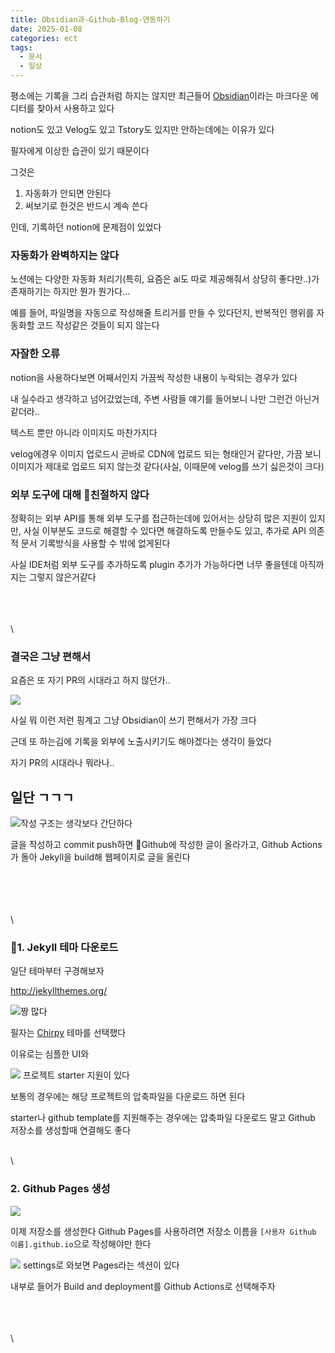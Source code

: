 ```yaml
---
title: Obsidian과-Github-Blog-연동하기
date: 2025-01-08
categories: ect
tags:
  - 문서
  - 일상
---
```

평소에는 기록을 그리 습관처럼 하지는 않지만 최근들어 [Obsidian](https://obsidian.md/)이라는 마크다운 에디터를 찾아서 사용하고 있다

notion도 있고 Velog도 있고 Tstory도 있지만 안하는데에는 이유가 있다

필자에게 이상한 습관이 있기 때문이다

그것은
1. 자동화가 안되면 안된다
2. 써보기로 한것은 반드시 계속 쓴다

인데, 기록하던 notion에 문제점이 있었다

### 자동화가 완벽하지는 않다

노션에는 다양한 자동화 처리기(특히, 요즘은 ai도 따로 제공해줘서 상당히 좋다만..)가 존재하기는 하지만 뭔가 뭔가다...

예를 들어, 파일명을 자동으로 작성해줄 트리거를 만들 수 있다던지, 반복적인 행위를 자동화할 코드 작성같은 것들이 되지 않는다

### 자잘한 오류

notion을 사용하다보면 어째서인지 가끔씩 작성한 내용이 누락되는 경우가 있다

내 실수라고 생각하고 넘어갔었는데, 주변 사람들 얘기를 들어보니 나만 그런건 아닌거 같더라..

텍스트 뿐만 아니라 이미지도 마찬가지다

velog에경우 이미지 업로드시 곧바로 CDN에 업로드 되는 형태인거 같다만, 가끔 보니 이미지가 제대로 업로드 되지 않는것 같다(사실, 이때문에 velog를 쓰기 싫은것이 크다)

### 외부 도구에 대해 친절하지 않다

정확히는 외부 API를 통해 외부 도구를 접근하는데에 있어서는 상당히 많은 지원이 있지만, 사실 이부분도 코드로 해결할 수 있다면 해결하도록 만들수도 있고, 추가로 API 의존적 문서 기록방식을 사용할 수 밖에 없게된다

사실 IDE처럼 외부 도구를 추가하도록 plugin 추가가 가능하다면 너무 좋을텐데 아직까지는 그렇지 않은거같다

\
\
\
\
	
### 결국은 그냥 편해서




요즘은 또 자기 PR의 시대라고 하지 않던가..

![](assets/img/posts/2025-01-08-Obsidian%EA%B3%BC-Github-Blog-%EC%97%B0%EB%8F%99%ED%95%98%EA%B8%B0/b7c9d5d7df307f0bc71ac271444f5504_MD5.jpeg)

사실 뭐 이런 저런 핑계고 그냥 Obsidian이 쓰기 편해서가 가장 크다

근데 또 하는김에 기록을 외부에 노출시키기도 해야겠다는 생각이 들었다

자기 PR의 시대라나 뭐라나.. 

## 일단 ㄱㄱㄱ
![](assets/img/posts/2025-01-08-Obsidian%EA%B3%BC-Github-Blog-%EC%97%B0%EB%8F%99%ED%95%98%EA%B8%B0/8f644ea298dce8864886a77b2756b1a4_MD5.jpeg)작성 구조는 생각보다 간단하다

글을 작성하고 commit push하면 Github에 작성한 글이 올라가고, Github Actions가 돌아 Jekyll을 build해 웹페이지로 글을 올린다


\
\
\
\
\
	
### 1. Jekyll 테마 다운로드

일단 테마부터 구경해보자

http://jekyllthemes.org/


![짱 많다](assets/img/posts/2025-01-08-Obsidian%EA%B3%BC-Github-Blog-%EC%97%B0%EB%8F%99%ED%95%98%EA%B8%B0/9028b99c4833a76cad817ddea2e539ba_MD5.jpeg)

필자는 [Chirpy](https://github.com/cotes2020/jekyll-theme-chirpy) 테마를 선택했다

이유로는 심플한 UI와


![](assets/img/posts/2025-01-08-Obsidian%EA%B3%BC-Github-Blog-%EC%97%B0%EB%8F%99%ED%95%98%EA%B8%B0/136deff620d520f0f5efffead9bf2787_MD5.jpeg)
프로젝트 starter 지원이 있다

보통의 경우에는 해당 프로젝트의 압축파일을 다운로드 하면 된다

starter나 github template를 지원해주는 경우에는 압축파일 다운로드 말고 Github 저장소를 생성할때 연결해도 좋다

\
\
	


### 2. Github Pages 생성

![](assets/img/posts/2025-01-08-Obsidian%EA%B3%BC-Github-Blog-%EC%97%B0%EB%8F%99%ED%95%98%EA%B8%B0/222edcf79f354ff56bad72f44f52b692_MD5.jpeg)


이제 저장소를 생성한다
Github Pages를 사용하려면 저장소 이름을 `[사용자 Github 이름].github.io`으로 작성해야만 한다


![](assets/img/posts/2025-01-08-Obsidian%EA%B3%BC-Github-Blog-%EC%97%B0%EB%8F%99%ED%95%98%EA%B8%B0/43ba9c43bdf6ded60e4345ec4c586893_MD5.jpeg)
settings로 와보면 Pages라는 섹션이 있다

내부로 들어가 Build and deployment를 Github Actions로 선택해주자


\
\
\
\
	

### 
